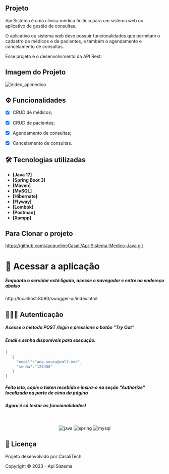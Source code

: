 ## Projeto
Api Sistema é uma clinica médica ficiticia para um sistema web ou aplicativo de gestão de consultas.

O aplicativo ou sistema web deve possuir funcionalidades que permitam o cadastro de médicos e de pacientes, e também o agendamento e cancelamento de consultas.

Esse projeto é o desenvolvimento da API Rest.

## Imagem do Projeto
![Video_apimedico](./Video_apimedico.gif)

## ⚙️ Funcionalidades

- [x] CRUD de médicos;
- [x] CRUD de pacientes;
- [x] Agendamento de consultas;
- [x] Cancelamento de consultas.


## 🛠 Tecnologias utilizadas

- **[Java 17]**
- **[Spring Boot 3]**
- **[Maven]**
- **[MySQL]**
- **[Hibernate]**
- **[Flyway]**
- **[Lombok]**
- **[Postman]**
- **[Xampp]**

## Para Clonar o projeto
https://github.com/JacquelineCasali/Api-Sistema-Medico-Java.git


# 📁 Acessar a aplicação

##### Enquanto o servidor está ligado, acesse o navegador e entre no endereço abaixo
http://localhost:8080/swagger-ui/index.html


## 👨🏻‍💻 Autenticação

##### Acesse o método POST /login e pressione o botão "Try Out"
##### Email e senha disponíveis para execução:
```java
[
   {
     "email":"ana.souza@voll.med",
     "senha":"123456"
   }
]
```
##### Feito isto, copie o token recebido e insira-o na seção "Authorize" localizada na parte de cima da página
##### Agora é só testar as funcionalidades!

<br>


<div align="center">

![java](https://github.com/loolcas/OracleNE-Forum/assets/118030896/65a3142d-42d1-4e19-b844-683b90fc2d6f) ![spring](https://github.com/loolcas/OracleNE-Forum/assets/118030896/7bd00acb-a595-447b-8d13-f784f0a18c3e)  ![mysql](https://github.com/loolcas/OracleNE-Forum/assets/118030896/f30cb0ba-71af-402d-a388-f5459f8e75e8)

</div>

## 📝 Licença

Projeto desenvolvido por CasaliTech.

Copyright ©️ 2023 - Api Sistema